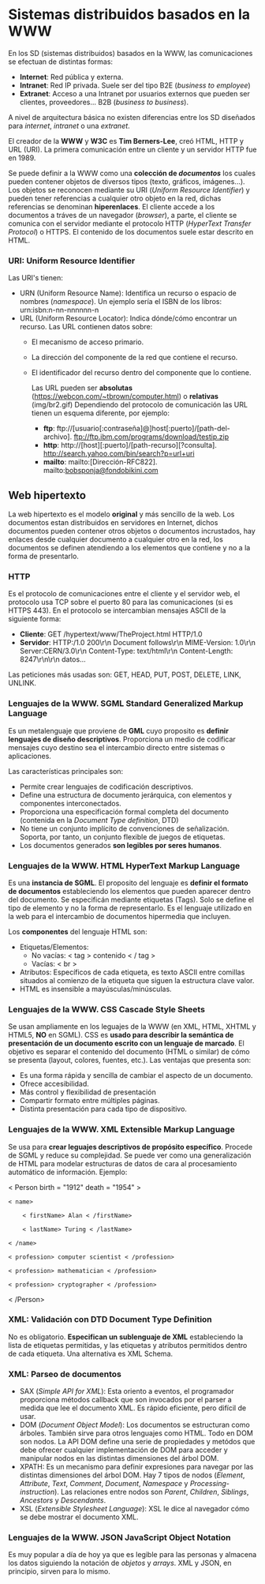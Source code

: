# Sistemas distribuidos basados en la WWW
En los SD (sistemas distribuidos) basados en la WWW, las comunicaciones se efectuan de distintas formas:
* **Internet**: Red pública y externa.
* **Intranet**: Red IP privada. Suele ser del tipo B2E (_business to employee_)
* **Extranet**: Acceso a una Intranet por usuarios externos que pueden ser clientes, proveedores... B2B (_business to business_).

A nivel de arquitectura básica no existen diferencias entre los SD diseñados para _internet_, _intranet_ o una _extranet_.

El creador de la __WWW__ y __W3C__ es __Tim Berners-Lee__, creó HTML, HTTP y URL (URI). La primera comunicación entre un cliente y un servidor HTTP fue en 1989.

Se puede definir a la WWW como una **colección de _documentos_** los cuales pueden contener objetos de diversos tipos (texto, gráficos, imágenes...). Los objetos se reconocen mediante su URI (_Uniform Resource Identifier_) y pueden tener referencias a cualquier otro objeto en la red, dichas referencias se denominan __hiperenlaces__. El cliente accede a los documentos a tráves de un navegador (_browser_), a parte, el cliente se comunica con el servidor mediante el protocolo HTTP (_HyperText Transfer Protocol_) o HTTPS. El contenido de los documentos suele estar descrito en HTML.

### URI: Uniform Resource Identifier
Las URI's tienen:
* URN (Uniform Resource Name): Identifica un recurso o espacio de nombres (_namespace_). Un ejemplo sería el ISBN de los libros: urn:isbn:n-nn-nnnnnn-n
* URL (Uniform Resource Locator): Indica dónde/cómo encontrar un recurso. Las URL contienen datos sobre:
  * El mecanismo de acceso primario.
  * La dirección del componente de la red que contiene el recurso.
  * El identificador del recurso dentro del componente que lo contiene.
  
    Las URL pueden ser __absolutas__ (https://webcon.com/~tbrown/computer.html) o __relativas__ (img/br2.gif)
    Dependiendo del protocolo de comunicación las URL tienen un esquema diferente, por ejemplo:
    * **ftp**: ftp://[usuario[:contraseña]@]host[:puerto]/[path-del-archivo]. ftp://ftp.ibm.com/programs/download/testip.zip
    * **http**: http://[host][:puerto]/[path-recurso][?consulta]. http://search.yahoo.com/bin/search?p=url+uri
    * **mailto**: mailto:[Dirección-RFC822]. mailto:bobsponja@fondobikini.com

## Web hipertexto
La web hipertexto es el modelo **original** y más sencillo de la web. Los documentos estan distribuidos en servidores en Internet, dichos documentos pueden contener otros objetos o documentos incrustados, hay enlaces desde cualquier documento a cualquier otro en la red, los documentos se definen atendiendo a los elementos que contiene y no a la forma de presentarlo.

### HTTP
Es el protocolo de comunicaciones entre el cliente y el servidor web, el protocolo usa TCP sobre el puerto 80 para las comunicaciones (si es HTTPS 443). En el protocolo se intercambian mensajes ASCII de la siguiente forma:
* **Cliente**: GET /hypertext/www/TheProject.html HTTP/1.0
* **Servidor**: HTTP:/1.0 200\r\n Document follows\r\n
MIME-Version: 1.0\r\n
Server:CERN/3.0\r\n
Content-Type: text/html\r\n
Content-Length: 8247\r\n\r\n
datos...

Las peticiones más usadas son: GET, HEAD, PUT, POST, DELETE, LINK, UNLINK.

### Lenguajes de la WWW. SGML Standard Generalized Markup Language
Es un metalenguaje que proviene de __GML__ cuyo proposito es __definir lenguajes de diseño descriptivos__. Proporciona un medio de codificar mensajes cuyo destino sea el intercambio directo entre sistemas o aplicaciones.

Las características principales son:
* Permite crear lenguajes de codificación descriptivos.
* Define una estructura de documento jerárquica, con elementos y componentes interconectados.
* Proporciona una especificación formal completa del documento (contenida en la *Document Type definition*, DTD)
* No tiene un conjunto implícito de convenciones de señalización. Soporta, por tanto, un conjunto flexible de juegos de etiquetas.
* Los documentos generados **son legibles por seres humanos**.

### Lenguajes de la WWW. HTML HyperText Markup Language
Es una __instancia de SGML__. El proposito del lenguaje es __definir el formato de documentos__ estableciendo los elementos que pueden aparecer dentro del documento. Se especificán mediante etiquetas (Tags). Solo se define el tipo de elemento y no la forma de representarlo.
Es el lenguaje  utilizado en la web para el intercambio de documentos hipermedia que incluyen.

Los __componentes__ del lenguaje HTML son:
* Etiquetas/Elementos:
  * No vacías: < tag > contenido < / tag >
  * Vacías: < br >
* Atributos: Específicos de cada etiqueta, es texto ASCII entre comillas situados al comienzo de la etiqueta que siguen la estructura clave valor.
* HTML es insensible a mayúsculas/minúsculas.

### Lenguajes de la WWW. CSS Cascade Style Sheets
Se usan ampliamente en los leguajes de la WWW (en XML, HTML, XHTML y HTML5, __NO__ en SGML). CSS es __usado para describir la semántica de presentación de un documento escrito con un lenguaje de marcado__. El objetivo es separar el contenido del documento (HTML o similar) de cómo se presenta (layout, colores, fuentes, etc.).
Las ventajas que presenta son:
* Es una forma rápida y sencilla de cambiar el aspecto de un documento.
* Ofrece accesibilidad.
* Más control y flexibilidad de presentación
* Compartir formato entre múltiples páginas.
* Distinta presentación para cada tipo de dispositivo.

### Lenguajes de la WWW. XML Extensible Markup Language
Se usa para __crear leguajes descriptivos de propósito específico__. Procede de SGML y reduce su complejidad. Se puede ver como una generalización de HTML para modelar estructuras de datos de cara al procesamiento automático de información.
Ejemplo: 

< Person birth = "1912" death = "1954" >

    < name>

        < firstName> Alan < /firstName>

        < lastName> Turing < /lastName>

    < /name>

    < profession> computer scientist < /profession>

    < profession> mathematician < /profession>

    < profession> cryptographer < /profession>

< /Person>

### XML: Validación con DTD Document Type Definition
No es obligatorio. __Especifican un sublenguaje de XML__ estableciendo la lista de etiquetas permitidas, y las etiquetas y atributos permitidos dentro de cada etiqueta. Una alternativa es XML Schema.

### XML: Parseo de documentos
* SAX (*Simple API for XML*): Esta oriento a eventos, el programador proporciona métodos callback que son invocados por el parser a medida que lee el documento XML. Es rápido eficiente, pero difícil de usar.
* DOM (*Document Object Model*): Los documentos se estructuran como árboles. También sirve para otros lenguajes como HTML. Todo en DOM son nodos. La API DOM define una serie de propiedades y metódos que debe ofrecer cualquier implementación de DOM para acceder y manipular nodos en las distintas dimensiones del árbol DOM.
* XPATH: Es un mecanismo para definir expresiones para navegar por las distintas dimensiones del árbol DOM. Hay 7 tipos de nodos (*Element*, *Attribute*, *Text*, *Comment*, *Document*, *Namespace* y *Processing-instruction*). Las relaciones entre nodos son *Parent*, *Children*, *Siblings*, *Ancestors* y *Descendants*. 
* XSL (*Extensible Stylesheet Language*): XSL le dice al navegador cómo se debe mostrar el documento XML.

### Lenguajes de la WWW. JSON JavaScript Object Notation
Es muy popular a día de hoy ya que es legible para las personas y almacena los datos siguiendo la notación de *objetos* y *arrays*.
XML y JSON, en principio, sirven para lo mismo. 
